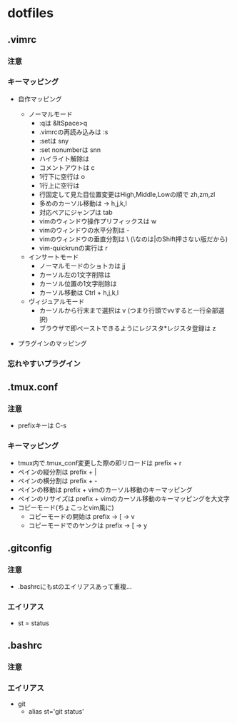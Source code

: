 # dotfiles



## .vimrc

### 注意

### キーマッピング
- 自作マッピング
  - ノーマルモード
    - :qは &ltSpace>q
    - .vimrcの再読み込みは <Space>:s
    - :setは <Space>sny
    - :set nonumberは <Space>snn
    - ハイライト解除は <Esc><Esc>
    - コメントアウトは <Space>c
    - 1行下に空行は <Space>o
    - 1行上に空行は <Space><S-o>
    - 行固定して見た目位置変更はHigh,Middle,Lowの順で zh,zm,zl
    - 多めのカーソル移動は <Space> → h,j,k,l
    - 対応ペアにジャンプは tab
    - vimのウィンドウ操作プリフィックスは <Space>w
    - vimのウィンドウの水平分割は <Space>-
    - vimのウィンドウの垂直分割は <Space>\ (\\なのは|のShift押さない版だから)
    - vim-quickrunの実行は <Space>r
  - インサートモード
    - ノーマルモードのショトカは jj
    - カーソル左の1文字削除は <c-b>
    - カーソル位置の1文字削除は <c-d>
    - カーソル移動は Ctrl + h,j,k,l
  - ヴィジュアルモード
    - カーソルから行末まで選択は v (つまり行頭でvvすると一行全部選択)
    - ブラウザで即ペーストできるようにレジスタ\*レジスタ登録は z

- プラグインのマッピング

### 忘れやすいプラグイン



## .tmux.conf

### 注意
- prefixキーは C-s

### キーマッピング
- tmux内で.tmux_conf変更した際の即リロードは prefix + r
- ペインの縦分割は prefix + |
- ペインの横分割は prefix + -
- ペインの移動は prefix + vimのカーソル移動のキーマッピング
- ペインのリサイズは prefix + vimのカーソル移動のキーマッピングを大文字
- コピーモード(ちょこっとvim風に)
  - コピーモードの開始は prefix → [ → v
  - コピーモードでのヤンクは prefix → [ → y



## .gitconfig

### 注意
- .bashrcにもstのエイリアスあって重複…

### エイリアス
- st = status



## .bashrc

### 注意

### エイリアス
- git
  - alias st='git status'
